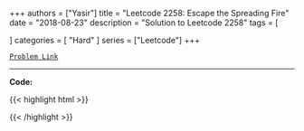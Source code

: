 
+++
authors = ["Yasir"]
title = "Leetcode 2258: Escape the Spreading Fire"
date = "2018-08-23"
description = "Solution to Leetcode 2258"
tags = [
    
]
categories = [
    "Hard"
]
series = ["Leetcode"]
+++



[`Problem Link`](https://leetcode.com/problems/escape-the-spreading-fire/description/)

---

**Code:**

{{< highlight html >}}

{{< /highlight >}}


